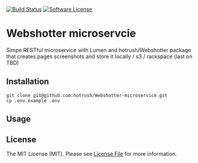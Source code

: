 [![Build Status](https://img.shields.io/travis/hotrush/Webshotter-microservice/master.svg?style=flat-square)](https://travis-ci.org/hotrush/Webshotter)
[![Software License](https://img.shields.io/badge/license-MIT-brightgreen.svg?style=flat-square)](LICENSE.md)

# Webshotter microservcie

Simpe RESTful microservice with Lumen and hotrush/Webshotter package that creates pages screenshots and store it locally / s3 / rackspace (last on TBD)

## Installation

```
git clone git@github.com:hotrush/Webshotter-microservice.git
cp .env.example .env
```

## Usage



## License

The MIT License (MIT). Please see [License File](LICENSE.md) for more information.
